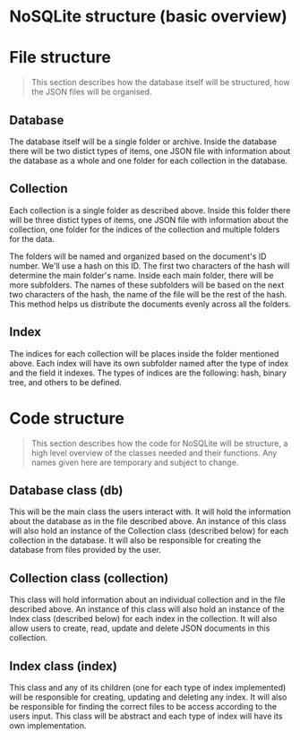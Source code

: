 
# **NoSQLite structure (basic overview)**


# File structure
> This section describes how the database itself will be structured, how the JSON files will be organised.

## Database
The database itself will be a single folder or archive. Inside the database there will be two distict types of items, one JSON file with information about the database as a whole and one folder for each collection in the database.

## Collection
Each collection is a single folder as described above. Inside this folder there will be three distict types of items, one JSON file with information about the collection, one folder for the indices of the collection and multiple folders for the data.

The folders will be named and organized based on the document's ID number. We'll use a hash on this ID. The first two characters of the hash will determine the main folder's name. Inside each main folder, there will be more subfolders. The names of these subfolders will be based on the next two characters of the hash, the name of the file will be the rest of the hash. This method helps us distribute the documents evenly across all the folders.

## Index
The indices for each collection will be places inside the folder mentioned above. Each index will have its own subfolder named after the type of index and the field it indexes. The types of indices are the following: hash, binary tree, and others to be defined.

# Code structure
> This section describes how the code for NoSQLite will be structure, a high level overview of the classes needed and their functions. Any names given here are temporary and subject to change.


## Database class (db)
This will be the main class the users interact with. It will hold the information about the database as in the file described above. An instance of this class will also hold an instance of the Collection class (described below) for each collection in the database. It will also be responsible for creating the database from files provided by the user.

## Collection class (collection)
This class will hold information about an individual collection and in the file described above. An instance of this class will also hold an instance of the Index class (described below) for each index in the collection. It will also allow users to create, read, update and delete JSON documents in this collection.

## Index class (index)
This class and any of its children (one for each type of index implemented) will be responsible for creating, updating and deleting any index. It will also be responsible for finding the correct files to be access according to the users input. This class will be abstract and each type of index will have its own implementation.

